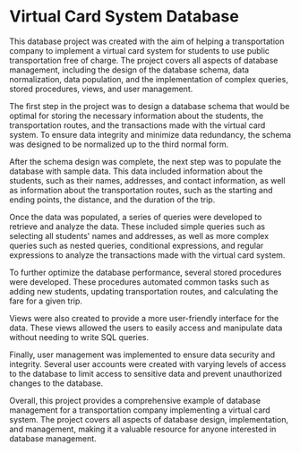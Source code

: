 # Virtual Card System Database

This database project was created with the aim of helping a transportation company to implement a virtual card system for students to use public transportation free of charge. The project covers all aspects of database management, including the design of the database schema, data normalization, data population, and the implementation of complex queries, stored procedures, views, and user management.

The first step in the project was to design a database schema that would be optimal for storing the necessary information about the students, the transportation routes, and the transactions made with the virtual card system. To ensure data integrity and minimize data redundancy, the schema was designed to be normalized up to the third normal form.

After the schema design was complete, the next step was to populate the database with sample data. This data included information about the students, such as their names, addresses, and contact information, as well as information about the transportation routes, such as the starting and ending points, the distance, and the duration of the trip.

Once the data was populated, a series of queries were developed to retrieve and analyze the data. These included simple queries such as selecting all students' names and addresses, as well as more complex queries such as nested queries, conditional expressions, and regular expressions to analyze the transactions made with the virtual card system.

To further optimize the database performance, several stored procedures were developed. These procedures automated common tasks such as adding new students, updating transportation routes, and calculating the fare for a given trip.

Views were also created to provide a more user-friendly interface for the data. These views allowed the users to easily access and manipulate data without needing to write SQL queries.

Finally, user management was implemented to ensure data security and integrity. Several user accounts were created with varying levels of access to the database to limit access to sensitive data and prevent unauthorized changes to the database.

Overall, this project provides a comprehensive example of database management for a transportation company implementing a virtual card system. The project covers all aspects of database design, implementation, and management, making it a valuable resource for anyone interested in database management.
